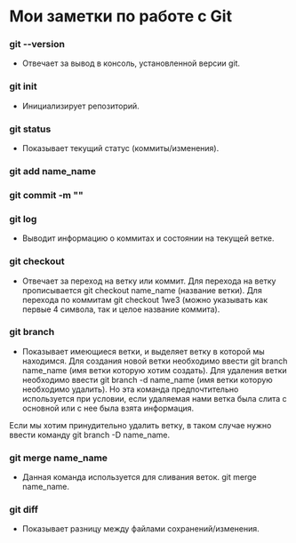 # Мои заметки по работе с Git

### git --version
- Отвечает за вывод в консоль, установленной версии git.
### git init
- Инициализирует репозиторий.
### git status
- Показывает текущий статус (коммиты/изменения).
### git add name_name

### git commit -m ""

### git log
- Выводит информацию о коммитах и состоянии на текущей ветке.
### git checkout
- Отвечает за переход на ветку или коммит. Для перехода на ветку прописывается git checkout name_name (название ветки).
Для перехода по коммитам git checkout 1we3 (можно указывать как первые 4 символа, так и целое название коммита).
### git branch
- Показывает имеющиеся ветки, и выделяет ветку в которой мы находимся.
Для создания новой ветки необходимо ввести git branch name_name (имя ветки которую хотим создать).
Для удаления ветки необходимо ввести git branch -d name_name (имя ветки которую необходимо удалить).
Но эта команда предпочтительно используется при условии, если удаляемая нами ветка была слита с основной или с нее была взята информация.

Если мы хотим принудительно удалить ветку, в таком случае нужно ввести команду git branch -D name_name.
### git merge name_name
- Данная команда используется для сливания веток.
git merge name_name.
### git diff
- Показывает разницу между файлами сохранений/изменения.